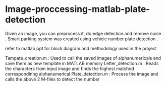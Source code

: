 # Image-proccessing-matlab-plate-detection
Given an image, you can preprocess it, do edge detection and remove noise . 
Smart parking system was created using vehicle number plate detection .

refer to matlab ppt for block diagram and methodology used in the project

Tempate_creation.m : Used to call the saved images of alphanumericals and save them as new template in MATLAB memory
Letter_detection.m : Reads the characters from input image and finds the highest matched correspondinhg alphanumerical
Plate_detection.m  : Process the image and calls the above 2 M-files to detect the number

